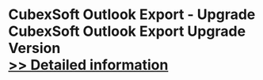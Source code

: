 # CubexSoft Outlook Export - Upgrade<br />CubexSoft Outlook Export Upgrade Version<br />[>> Detailed information](https://secure.shareit.com/shareit/product.html?productid=300771227&affiliateid=200057808)